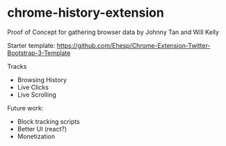 # chrome-history-extension
Proof of Concept for gathering browser data by Johnny Tan and Will Kelly

Starter template: https://github.com/Ehesp/Chrome-Extension-Twitter-Bootstrap-3-Template

Tracks
* Browsing History
* Live Clicks
* Live Scrolling 


Future work: 
* Block tracking scripts
* Better UI (react?) 
* Monetization

